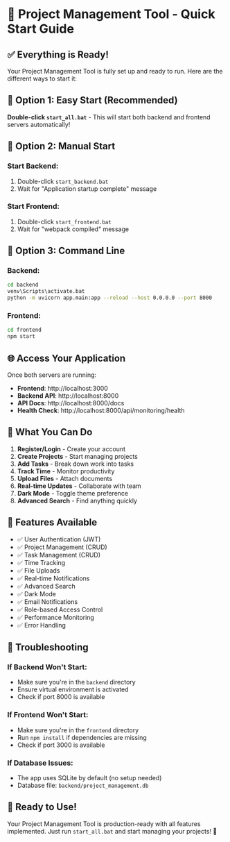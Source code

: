 # 🚀 Project Management Tool - Quick Start Guide

## ✅ **Everything is Ready!**

Your Project Management Tool is fully set up and ready to run. Here are the different ways to start it:

## 🎯 **Option 1: Easy Start (Recommended)**

**Double-click `start_all.bat`** - This will start both backend and frontend servers automatically!

## 🎯 **Option 2: Manual Start**

### Start Backend:
1. Double-click `start_backend.bat`
2. Wait for "Application startup complete" message

### Start Frontend:
1. Double-click `start_frontend.bat`
2. Wait for "webpack compiled" message

## 🎯 **Option 3: Command Line**

### Backend:
```bash
cd backend
venv\Scripts\activate.bat
python -m uvicorn app.main:app --reload --host 0.0.0.0 --port 8000
```

### Frontend:
```bash
cd frontend
npm start
```

## 🌐 **Access Your Application**

Once both servers are running:

- **Frontend**: http://localhost:3000
- **Backend API**: http://localhost:8000
- **API Docs**: http://localhost:8000/docs
- **Health Check**: http://localhost:8000/api/monitoring/health

## 🎉 **What You Can Do**

1. **Register/Login** - Create your account
2. **Create Projects** - Start managing projects
3. **Add Tasks** - Break down work into tasks
4. **Track Time** - Monitor productivity
5. **Upload Files** - Attach documents
6. **Real-time Updates** - Collaborate with team
7. **Dark Mode** - Toggle theme preference
8. **Advanced Search** - Find anything quickly

## 🔧 **Features Available**

- ✅ User Authentication (JWT)
- ✅ Project Management (CRUD)
- ✅ Task Management (CRUD)
- ✅ Time Tracking
- ✅ File Uploads
- ✅ Real-time Notifications
- ✅ Advanced Search
- ✅ Dark Mode
- ✅ Email Notifications
- ✅ Role-based Access Control
- ✅ Performance Monitoring
- ✅ Error Handling

## 🚨 **Troubleshooting**

### If Backend Won't Start:
- Make sure you're in the `backend` directory
- Ensure virtual environment is activated
- Check if port 8000 is available

### If Frontend Won't Start:
- Make sure you're in the `frontend` directory
- Run `npm install` if dependencies are missing
- Check if port 3000 is available

### If Database Issues:
- The app uses SQLite by default (no setup needed)
- Database file: `backend/project_management.db`

## 📱 **Ready to Use!**

Your Project Management Tool is production-ready with all features implemented. Just run `start_all.bat` and start managing your projects! 🎉
